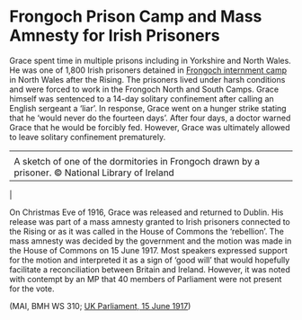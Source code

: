 # Frongoch Prison Camp and Mass Amnesty for Irish Prisoners

Grace spent time in multiple prisons including in Yorkshire and North Wales. He
was one of 1,800 Irish prisoners detained in [Frongoch internment
camp](https://www.bbc.com/news/uk-wales-35876886) in North Wales after the
Rising. The prisoners lived under harsh conditions and were forced to work in
the Frongoch North and South Camps. Grace himself was sentenced to a 14-day
solitary confinement after calling an English sergeant a ‘liar’. In response,
Grace went on a hunger strike stating that he ‘would never do the fourteen
days’. After four days, a doctor warned Grace that he would be forcibly fed.
However, Grace was ultimately allowed to leave solitary confinement prematurely.



|  |
| --- |
|  |
| A sketch of one of the dormitories in Frongoch drawn by a prisoner. © National Library of Ireland 
 |

On Christmas Eve of 1916, Grace was released and returned to Dublin. His release
was part of a mass amnesty granted to Irish prisoners connected to the Rising or
as it was called in the House of Commons the ‘rebellion’. The mass amnesty was
decided by the government and the motion was made in the House of Commons on 15
June 1917. Most speakers expressed support for the motion and interpreted it as
a sign of ‘good will’ that would hopefully facilitate a reconciliation between
Britain and Ireland. However, it was noted with contempt by an MP that 40
members of Parliament were not present for the vote.

(MAI, BMH WS 310; [UK Parliament, 15 June
1917](https://api.parliament.uk/historic-hansard/commons/1917/jun/15/general-amnesty))


